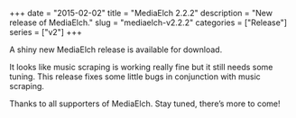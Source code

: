 +++
date = "2015-02-02"
title = "MediaElch 2.2.2"
description = "New release of MediaElch."
slug = "mediaelch-v2.2.2" 
categories = ["Release"]
series = ["v2"]
+++

A shiny new MediaElch release is available for download.

It looks like music scraping is working really fine but it still needs some tuning. This release fixes some little bugs in conjunction with music scraping.

Thanks to all supporters of MediaElch. Stay tuned, there’s more to come!
